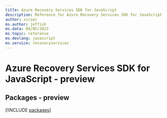 ```yaml
---
title: Azure Recovery Services SDK for JavaScript
description: Reference for Azure Recovery Services SDK for JavaScript
author: xirzec
ms.author: jeffish
ms.data: 04/05/2023
ms.topic: reference
ms.devlang: javascript
ms.service: recoveryservices
---
```

# Azure Recovery Services SDK for JavaScript - preview
## Packages - preview
[!INCLUDE [packages](recovery-services-index.md)]